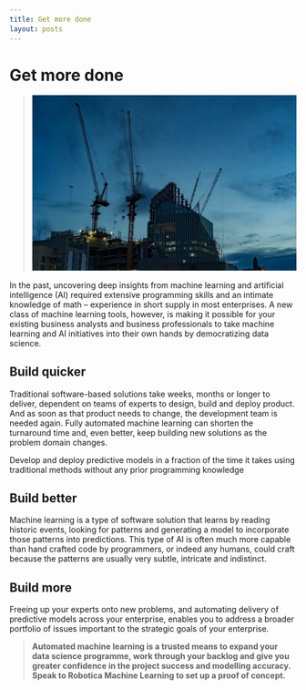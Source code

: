 ```yaml
---
title: Get more done
layout: posts
---
```


# Get more done
>![Building site](/img/building-site.png) <br />

In the past, uncovering deep insights from machine learning and artificial intelligence (AI) required extensive programming skills and an intimate knowledge of math – experience in short supply in most enterprises. A new class of machine learning tools, however, is making it possible for your existing business analysts and business professionals to take machine learning and AI initiatives into their own hands by democratizing data science.


## Build quicker
Traditional software-based solutions take weeks, months or longer to deliver, dependent on teams of experts to design, build and deploy product.  And as soon as that product needs to change, the development team is needed again.
Fully automated machine learning can shorten the turnaround time and, even better, keep building new solutions as the problem domain changes.

Develop and deploy predictive models in a fraction of the time it takes using traditional methods without any prior programming knowledge


## Build better
Machine learning is a type of software solution that learns by reading historic events, looking for patterns and generating a model to incorporate those patterns into predictions.  This type of AI is often much more capable than hand crafted code by programmers, or indeed any humans, could craft because the patterns are usually very subtle, intricate and indistinct. 


## Build more
Freeing up your experts onto new problems, and automating delivery of predictive models across your enterprise, enables you to address a broader portfolio of issues important to the strategic goals of your enterprise.



>**Automated machine learning is a trusted means to expand your data science programme, work through your backlog and give you greater confidence in the project success and modelling accuracy.  Speak to Robotica Machine Learning to set up a proof of concept.**
